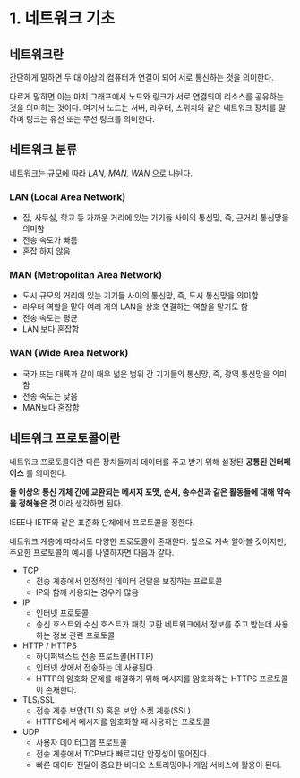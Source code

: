 # 1. 네트워크 기초

## 네트워크란

간단하게 말하면 두 대 이상의 컴퓨터가 연결이 되어 서로 통신하는 것을 의미한다. 

다르게 말하면 이는 마치 그래프에서 노드와 링크가 서로 연결되어 리소스를 공유하는 것을 의미하는 것이다. 여기서 노드는 서버, 라우터, 스위치와 같은 네트워크 장치를 말하며 링크는 유선 또는 무선 링크를 의미한다.
 
## 네트워크 분류

네트워크는 규모에 따라 _LAN, MAN, WAN_ 으로 나뉜다.

### LAN (Local Area Network)

- 집, 사무실, 학교 등 가까운 거리에 있는 기기들 사이의 통신망, 즉, 근거리 통신망을 의미함
- 전송 속도가 빠름
- 혼잡 하지 않음


### MAN (Metropolitan Area Network)

- 도시 규모의 거리에 있는 기기들 사이의 통신망, 즉, 도시 통신망을 의미함
- 라우터 역할을 맡아 여러 개의 LAN을 상호 연결하는 역할을 맡기도 함
- 전송 속도는 평균
- LAN 보다 혼잡함

### WAN (Wide Area Network)

- 국가 또는 대륙과 같이 매우 넓은 범위 간 기기들의 통신망, 즉, 광역 통신망을 의미함
- 전송 속도는 낮음
- MAN보다 혼잡함

## 네트워크 프로토콜이란

네트워크 프로토콜이란 다른 장치들끼리 데이터를 주고 받기 위해 설정된 __공통된 인터페이스__ 를 의미한다.

__둘 이상의 통신 개체 간에 교환되는 메시지 포맷, 순서, 송수신과 같은 활동들에 대해 약속을 정해놓은 것__ 이라 생각하면 된다.

IEEE나 IETF와 같은 표준화 단체에서 프로토콜을 정한다.

네트워크 계층에 따라서도 다양한 프로토콜이 존재한다. 앞으로 계속 알아볼 것이지만, 주요한 프로토콜의 예시를 나열하자면 다음과 같다.

- TCP
    - 전송 계층에서 안정적인 데이터 전달을 보장하는 프로토콜
    - IP와 함께 사용되는 경우가 많음
- IP
    - 인터넷 프로토콜
    - 송신 호스트와 수신 호스트가 패킷 교환 네트워크에서 정보를 주고 받는데 사용하는 정보 관련 프로토콜
- HTTP / HTTPS
    - 하이퍼텍스트 전송 프로토콜(HTTP)
    - 인터넷 상에서 전송하는 데 사용된다.
    - HTTP의 암호화 문제를 해결하기 위해 메시지를 암호화하는 HTTPS 프로토콜이 존재한다.
- TLS/SSL
    - 전송 계층 보안(TLS) 혹은 보안 소켓 계층(SSL)
    - HTTPS에서 메시지를 암호화할 때 사용하는 프로토콜
- UDP
    - 사용자 데이터그램 프로토콜
    - 전송 계층에서 TCP보다 빠르지만 안정성이 떨어진다.
    - 빠른 데이터 전달이 중요한 비디오 스트리밍이나 게임 서비스에 활용이 된다.






